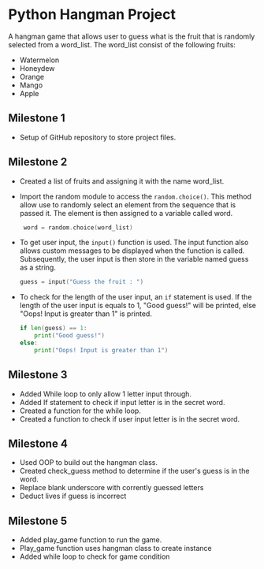 # Python Hangman Project

A hangman game that allows user to guess what is the fruit that is randomly selected from a word_list. The word_list consist of the following fruits:

* Watermelon
* Honeydew
* Orange
* Mango
* Apple

## Milestone 1 
* Setup of GitHub repository to store project files.

## Milestone 2
* Created a list of fruits and assigning it with the name word_list.
* Import the random module to access the `random.choice()`. This method allow use to randomly select an element from the sequence that is passed it. The element is then assigned to a variable called word.
  
    ```go
     word = random.choice(word_list) 
    ```
* To get user input, the `input()` function is used. The input function also allows custom messages to be displayed when the function is called. Subsequently, the user input is then store in the variable named guess as a string.
  
    ```go
    guess = input("Guess the fruit : ")
    ```
* To check for the length of the user input, an `if` statement is used. If the length of the user input is equals to 1, "Good guess!" will be printed, else "Oops! Input is greater than 1" is printed. 
  
    ```go
    if len(guess) == 1:
        print("Good guess!")
    else:
        print("Oops! Input is greater than 1")
    ```
## Milestone 3
- Added While loop to only allow 1 letter input through.
- Added If statement to check if input letter is in the secret word.
- Created a function for the while loop. 
- Created a function to check if user input letter is in the secret word.

## Milestone 4
- Used OOP to build out the hangman class.
- Created check_guess method to determine if the user's guess is in the word.
- Replace blank underscore with corrently guessed letters
- Deduct lives if guess is incorrect

## Milestone 5
- Added play_game function to run the game.
- Play_game function uses hangman class to create instance
- Added while loop to check for game condition